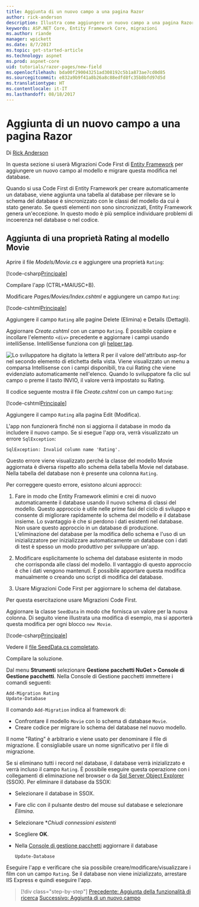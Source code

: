 ```yaml
---
title: Aggiunta di un nuovo campo a una pagina Razor
author: rick-anderson
description: Illustra come aggiungere un nuovo campo a una pagina Razor con Entity Framework Core
keywords: ASP.NET Core, Entity Framework Core, migrazioni
ms.author: riande
manager: wpickett
ms.date: 8/7/2017
ms.topic: get-started-article
ms.technology: aspnet
ms.prod: aspnet-core
uid: tutorials/razor-pages/new-field
ms.openlocfilehash: bda00f290043251ad308192c5b1a873ae7cd0d85
ms.sourcegitcommit: e832a9b9f41a8b26a8c88edfd8fc35b8bfd97d5d
ms.translationtype: HT
ms.contentlocale: it-IT
ms.lasthandoff: 08/18/2017
---
```

# <a name="adding-a-new-field-to-a-razor-page"></a>Aggiunta di un nuovo campo a una pagina Razor

Di [Rick Anderson](https://twitter.com/RickAndMSFT)

In questa sezione si userà Migrazioni Code First di [Entity Framework](http://docs.efproject.net/en/latest/platforms/aspnetcore/new-db.html) per aggiungere un nuovo campo al modello e migrare questa modifica nel database.

Quando si usa Code First di Entity Framework per creare automaticamente un database, viene aggiunta una tabella al database per rilevare se lo schema del database è sincronizzato con le classi del modello da cui è stato generato. Se questi elementi non sono sincronizzati, Entity Framework genera un'eccezione. In questo modo è più semplice individuare problemi di incoerenza nel database o nel codice.

## <a name="adding-a-rating-property-to-the-movie-model"></a>Aggiunta di una proprietà Rating al modello Movie

Aprire il file *Models/Movie.cs* e aggiungere una proprietà `Rating`:

[!code-csharp[Principale](razor-pages-start/sample/RazorPagesMovie/Models/MovieDateRating.cs?highlight=11&range=7-18)]

Compilare l'app (CTRL+MAIUSC+B).

Modificare *Pages/Movies/Index.cshtml* e aggiungere un campo `Rating`:

[!code-cshtml[Principale](razor-pages-start/sample/RazorPagesMovie/Pages/Movies/Index.cshtml?highlight=40-42,61-63)]

Aggiungere il campo `Rating` alle pagine Delete (Elimina) e Details (Dettagli).

Aggiornare *Create.cshtml* con un campo `Rating`. È possibile copiare e incollare l'elemento `<div>` precedente e aggiornare i campi usando intelliSense. IntelliSense funziona con gli [helper tag](xref:mvc/views/tag-helpers/intro).

![Lo sviluppatore ha digitato la lettera R per il valore dell'attributo asp-for nel secondo elemento di etichetta della vista. Viene visualizzato un menu a comparsa Intellisense con i campi disponibili, tra cui Rating che viene evidenziato automaticamente nell'elenco. Quando lo sviluppatore fa clic sul campo o preme il tasto INVIO, il valore verrà impostato su Rating.](new-field/_static/cr.png)

Il codice seguente mostra il file *Create.cshtml* con un campo `Rating`:

[!code-cshtml[Principale](razor-pages-start/sample/RazorPagesMovie/Pages/Movies/Create.cshtml?highlight=31-35)]

Aggiungere il campo `Rating` alla pagina Edit (Modifica).

L'app non funzionerà finché non si aggiorna il database in modo da includere il nuovo campo. Se si esegue l'app ora, verrà visualizzato un errore `SqlException`:

`SqlException: Invalid column name 'Rating'.`

Questo errore viene visualizzato perché la classe del modello Movie aggiornata è diversa rispetto allo schema della tabella Movie nel database. Nella tabella del database non è presente una colonna `Rating`.

Per correggere questo errore, esistono alcuni approcci:

1. Fare in modo che Entity Framework elimini e crei di nuovo automaticamente il database usando il nuovo schema di classi del modello. Questo approccio è utile nelle prime fasi del ciclo di sviluppo e consente di migliorare rapidamente lo schema del modello e il database insieme. Lo svantaggio è che si perdono i dati esistenti nel database. Non usare questo approccio in un database di produzione. L'eliminazione del database per la modifica dello schema e l'uso di un inizializzatore per inizializzare automaticamente un database con i dati di test è spesso un modo produttivo per sviluppare un'app.

2. Modificare esplicitamente lo schema del database esistente in modo che corrisponda alle classi del modello. Il vantaggio di questo approccio è che i dati vengono mantenuti. È possibile apportare questa modifica manualmente o creando uno script di modifica del database.

3. Usare Migrazioni Code First per aggiornare lo schema del database.

Per questa esercitazione usare Migrazioni Code First.

Aggiornare la classe `SeedData` in modo che fornisca un valore per la nuova colonna. Di seguito viene illustrata una modifica di esempio, ma si apporterà questa modifica per ogni blocco `new Movie`.

[!code-csharp[Principale](razor-pages-start/sample/RazorPagesMovie/Models/SeedDataRating.cs?name=snippet1&highlight=6)]

Vedere il [file SeedData.cs completato](https://github.com/aspnet/Docs/blob/master/aspnetcore/tutorials/razor-pages/razor-pages-start/sample/RazorPagesMovie/Models/SeedDataRating.cs).

Compilare la soluzione.

<a name="pmc"></a>

Dal menu **Strumenti** selezionare **Gestione pacchetti NuGet > Console di Gestione pacchetti**.
Nella Console di Gestione pacchetti immettere i comandi seguenti:

```PMC
Add-Migration Rating
Update-Database
```

Il comando `Add-Migration` indica al framework di:

* Confrontare il modello `Movie` con lo schema di database `Movie`.
* Creare codice per migrare lo schema del database nel nuovo modello.

Il nome "Rating" è arbitrario e viene usato per denominare il file di migrazione. È consigliabile usare un nome significativo per il file di migrazione.

<a name="ssox"></a> Se si eliminano tutti i record nel database, il database verrà inizializzato e verrà incluso il campo `Rating`. È possibile eseguire questa operazione con i collegamenti di eliminazione nel browser o da [Sql Server Object Explorer](xref:tutorials/razor-pages/sql#ssox) (SSOX). Per eliminare il database da SSOX:

* Selezionare il database in SSOX.
* Fare clic con il pulsante destro del mouse sul database e selezionare *Elimina*.
* Selezionare **Chiudi connessioni esistenti*
* Scegliere **OK**.
* Nella [Console di gestione pacchetti](xref:tutorials/razor-pages/new-field#pmc) aggiornare il database 

    ```PMC
    Update-Database
    ```

Eseguire l'app e verificare che sia possibile creare/modificare/visualizzare i film con un campo `Rating`. Se il database non viene inizializzato, arrestare IIS Express e quindi eseguire l'app.

>[!div class="step-by-step"]
[Precedente: Aggiunta della funzionalità di ricerca](xref:tutorials/razor-pages/search)
[Successivo: Aggiunta di un nuovo campo](xref:tutorials/razor-pages/new-field)
